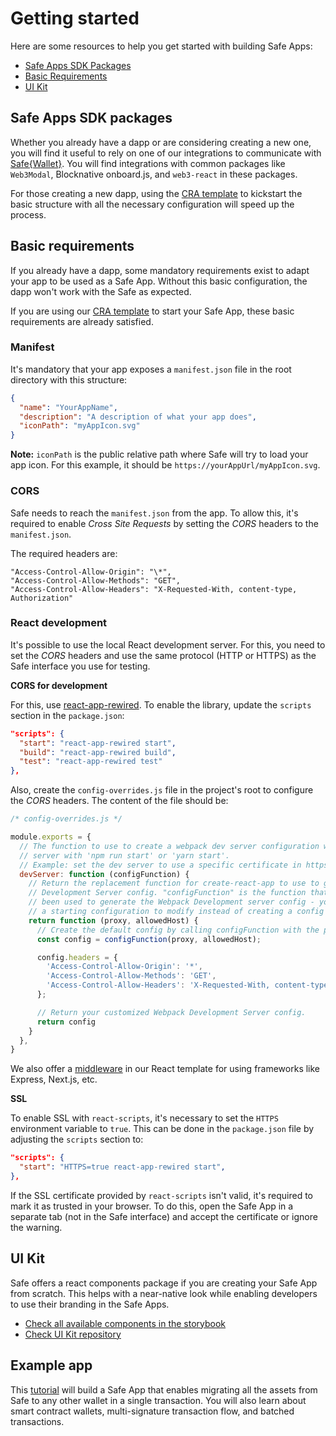 # Getting started

Here are some resources to help you get started with building Safe Apps:

* [Safe Apps SDK Packages](#safe-apps-sdk-packages)
* [Basic Requirements](#basic-requirements)
* [UI Kit](#ui-kit)

## Safe Apps SDK packages

Whether you already have a dapp or are considering creating a new one, you will find it useful to rely on one of our integrations to communicate with [Safe{Wallet}](https://app.safe.global). You will find integrations with common packages like `Web3Modal`, Blocknative onboard.js, and `web3-react` in these packages.

For those creating a new dapp, using the [CRA template](https://github.com/safe-global/safe-apps-sdk/tree/main/packages/cra-template-safe-app) to kickstart the basic structure with all the necessary configuration will speed up the process.

## Basic requirements

If you already have a dapp, some mandatory requirements exist to adapt your app to be used as a Safe App. Without this basic configuration, the dapp won't work with the Safe as expected.

If you are using our [CRA template](https://github.com/safe-global/safe-apps-sdk/tree/main/packages/cra-template-safe-app) to start your Safe App, these basic requirements are already satisfied.

### Manifest

It's mandatory that your app exposes a `manifest.json` file in the root directory with this structure:

```json
{
  "name": "YourAppName",
  "description": "A description of what your app does",
  "iconPath": "myAppIcon.svg"
}
```

**Note:** `iconPath` is the public relative path where Safe will try to load your app icon. For this example, it should be `https://yourAppUrl/myAppIcon.svg`.

### CORS

Safe needs to reach the `manifest.json` from the app. To allow this, it's required to enable *Cross Site Requests* by setting the *CORS* headers to the `manifest.json`.

The required headers are:

```
"Access-Control-Allow-Origin": "\*",
"Access-Control-Allow-Methods": "GET",
"Access-Control-Allow-Headers": "X-Requested-With, content-type, Authorization"
```

### React development

It's possible to use the local React development server. For this, you need to set the *CORS* headers and use the same protocol (HTTP or HTTPS) as the Safe interface you use for testing.


**CORS for development**

For this, use [react-app-rewired](https://www.npmjs.com/package/react-app-rewired). To enable the library, update the `scripts` section in the `package.json`:

```json
"scripts": {
  "start": "react-app-rewired start",
  "build": "react-app-rewired build",
  "test": "react-app-rewired test"
},
```

Also, create the `config-overrides.js` file in the project's root to configure the *CORS* headers. The content of the file should be:

```js
/* config-overrides.js */

module.exports = {
  // The function to use to create a webpack dev server configuration when running the development
  // server with 'npm run start' or 'yarn start'.
  // Example: set the dev server to use a specific certificate in https.
  devServer: function (configFunction) {
    // Return the replacement function for create-react-app to use to generate the Webpack
    // Development Server config. "configFunction" is the function that would normally have
    // been used to generate the Webpack Development server config - you can use it to create
    // a starting configuration to modify instead of creating a config from scratch.
    return function (proxy, allowedHost) {
      // Create the default config by calling configFunction with the proxy/allowedHost parameters
      const config = configFunction(proxy, allowedHost);

      config.headers = {
        'Access-Control-Allow-Origin': '*',
        'Access-Control-Allow-Methods': 'GET',
        'Access-Control-Allow-Headers': 'X-Requested-With, content-type, Authorization',
      };

      // Return your customized Webpack Development Server config.
      return config
    }
  },
}
```

We also offer a [middleware](https://github.com/safe-global/safe-apps-sdk/blob/4dad4fdf700ed299d3a81cc08cd4928b137787e9/packages/cra-template-safe-app/template/src/setupProxy.js#L1-L15) in our React template for using frameworks like Express, Next.js, etc.

**SSL**

To enable SSL with `react-scripts`, it's necessary to set the `HTTPS` environment variable to `true`. This can be done in the `package.json` file by adjusting the `scripts` section to:

```json
"scripts": {
  "start": "HTTPS=true react-app-rewired start",
},
```

If the SSL certificate provided by `react-scripts` isn't valid, it's required to mark it as trusted in your browser. To do this, open the Safe App in a separate tab (not in the Safe interface) and accept the certificate or ignore the warning.

## UI Kit

Safe offers a react components package if you are creating your Safe App from scratch. This helps with a near-native look while enabling developers to use their branding in the Safe Apps.

* [Check all available components in the storybook](https://components.safe.global)
* [Check UI Kit repository](https://github.com/safe-global/safe-react-components)

## Example app

This [tutorial](https://github.com/gnosis/safe-apps-sdk/tree/master/guides/drain-safe-app) will build a Safe App that enables migrating all the assets from Safe to any other wallet in a single transaction. You will also learn about smart contract wallets, multi-signature transaction flow, and batched transactions.
